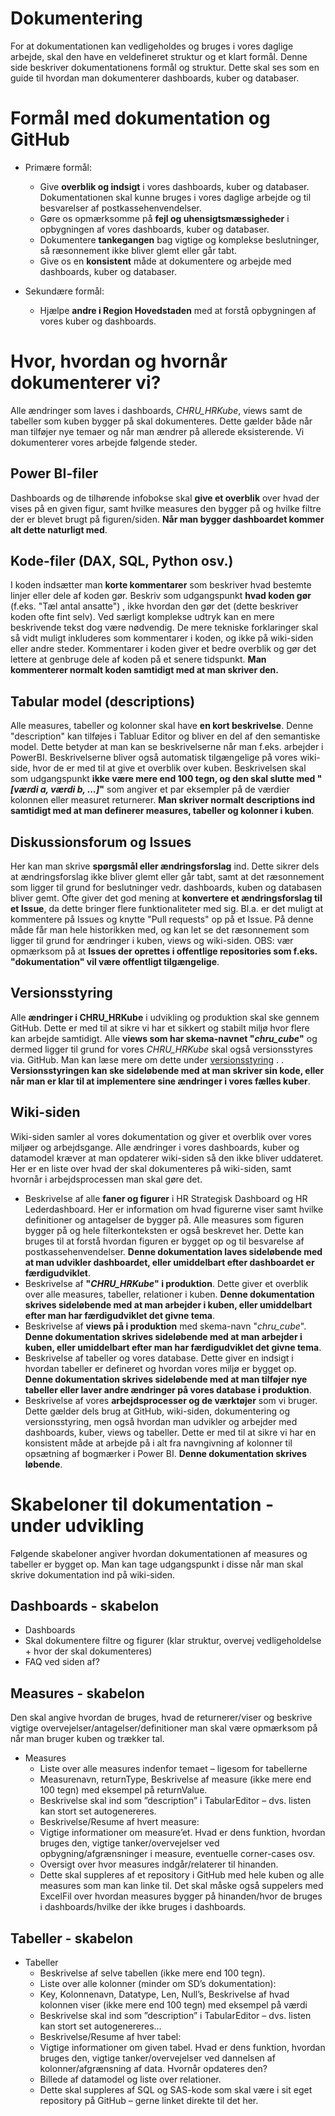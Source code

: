 # Dokumentering

For at dokumentationen kan vedligeholdes og bruges i vores daglige arbejde, skal den have en veldefineret struktur og et klart formål. Denne side beskriver dokumentationens formål og struktur. Dette skal ses som en guide til hvordan man dokumenterer dashboards, kuber og databaser.


# Formål med dokumentation og GitHub

- Primære formål:
  - Give **overblik og indsigt** i vores dashboards, kuber og databaser. Dokumentationen skal kunne bruges i vores daglige arbejde og til besvarelser af postkassehenvendelser.
  - Gøre os opmærksomme på **fejl og uhensigtsmæssigheder** i opbygningen af vores dashboards, kuber og databaser.
  - Dokumentere **tankegangen** bag vigtige og komplekse beslutninger, så ræsonnement ikke bliver glemt eller går tabt.
  - Give os en **konsistent** måde at dokumentere og arbejde med dashboards, kuber og databaser.
  
- Sekundære formål:
  - Hjælpe **andre i Region Hovedstaden** med at forstå opbygningen af vores kuber og dashboards.

# Hvor, hvordan og hvornår dokumenterer vi?
Alle ændringer som laves i dashboards, *CHRU_HRKube*, views samt de tabeller som kuben bygger på skal dokumenteres. Dette gælder både når man tilføjer nye temaer og når man ændrer på allerede eksisterende. Vi dokumenterer vores arbejde følgende steder.
## Power BI-filer
Dashboards og de tilhørende infobokse skal **give et overblik** over hvad der vises på en given figur, samt hvilke measures den bygger på og hvilke filtre der er blevet brugt på figuren/siden. **Når man bygger dashboardet kommer alt dette naturligt med**.

## Kode-filer (DAX, SQL, Python osv.)
I koden indsætter man **korte kommentarer** som beskriver hvad bestemte linjer eller dele af koden gør. Beskriv som udgangspunkt **hvad koden gør** (f.eks. "Tæl antal ansatte") , ikke hvordan den gør det (dette beskriver koden ofte fint selv). Ved særligt komplekse udtryk kan en mere beskrivende tekst dog være nødvendig. De mere tekniske forklaringer skal så vidt muligt inkluderes som kommentarer i koden, og ikke på wiki-siden eller andre steder. Kommentarer i koden giver et bedre overblik og gør det lettere at genbruge dele af koden på et senere tidspunkt. **Man kommenterer normalt koden samtidigt med at man skriver den.**

## Tabular model (descriptions)
Alle measures, tabeller og kolonner skal have **en kort beskrivelse**. Denne "description" kan tilføjes i Tabluar Editor og bliver en del af den semantiske model. Dette betyder at man kan se beskrivelserne når man f.eks. arbejder i PowerBI. Beskrivelserne bliver også automatisk tilgængelige på vores wiki-side, hvor de er med til at give et overblik over kuben. Beskrivelsen skal som udgangspunkt **ikke være mere end 100 tegn, og den skal slutte med "*[værdi a, værdi b, ...]*"** som angiver et par eksempler på de værdier kolonnen eller measuret returnerer. **Man skriver normalt descriptions ind samtidigt med at man definerer measures, tabeller og kolonner i kuben**.

## Diskussionsforum og Issues
Her kan man skrive **spørgsmål eller ændringsforslag** ind. Dette sikrer dels at ændringsforslag ikke bliver glemt eller går tabt, samt at det ræsonnement som ligger til grund for beslutninger vedr. dashboards, kuben og databasen bliver gemt. Ofte giver det god mening at **konvertere et ændringsforslag til et Issue**, da dette bringer flere funktionaliteter med sig. Bl.a. er det muligt at kommentere på Issues og knytte "Pull requests" op på et Issue. På denne måde får man hele historikken med, og kan let se det ræsonnement som ligger til grund for ændringer i kuben, views og wiki-siden. OBS: vær opmærksom på at **Issues der oprettes i offentlige repositories som f.eks. "dokumentation" vil være offentligt tilgængelige**.

## Versionsstyring
Alle **ændringer i CHRU_HRKube** i udvikling og produktion skal ske gennem GitHub. Dette er med til at sikre vi har et sikkert og stabilt miljø hvor flere kan arbejde samtidigt. Alle **views som har skema-navnet "*chru_cube*"** og dermed ligger til grund for vores *CHRU_HRKube* skal også versionsstyres via. GitHub. Man kan læse mere om dette under <span style="color:blue"> [versionsstyring](./internt_versionsstyring) </span>.   . **Versionsstyringen kan ske sideløbende med at man skriver sin kode, eller når man er klar til at implementere sine ændringer i vores fælles kuber**.

## Wiki-siden
Wiki-siden samler al vores dokumentation og giver et overblik over vores miljøer og arbejdsgange. Alle ændringer i vores dashboards, kuber og datamodel kræver at man opdaterer wiki-siden så den ikke bliver uddateret. Her er en liste over hvad der skal dokumenteres på wiki-siden, samt hvornår i arbejdsprocessen man skal gøre det.
- Beskrivelse af alle **faner og figurer** i HR Strategisk Dashboard og HR Lederdashboard. Her er information om hvad figurerne viser samt hvilke definitioner og antagelser de bygger på. Alle measures som figuren bygger på og hele filterkonteksten er også beskrevet her. Dette kan bruges til at forstå hvordan figuren er bygget op og til besvarelse af postkassehenvendelser. **Denne dokumentation laves sideløbende med at man udvikler dashboardet, eller umiddelbart efter dashboardet er færdigudviklet**.
- Beskrivelse af **"*CHRU_HRKube*" i produktion**. Dette giver et overblik over alle measures, tabeller, relationer i kuben. **Denne dokumentation skrives sideløbende med at man arbejder i kuben, eller umiddelbart efter man har færdigudviklet det givne tema**.
- Beskrivelse af **views på i produktion** med skema-navn "*chru_cube*". **Denne dokumentation skrives sideløbende med at man arbejder i kuben, eller umiddelbart efter man har færdigudviklet det givne tema**.
- Beskrivelse af tabeller og vores database. Dette giver en indsigt i hvordan tabeller er defineret og hvordan vores miljø er bygget op. **Denne dokumentation skrives sideløbende med at man tilføjer nye tabeller eller laver andre ændringer på vores database i produktion**.
- Beskrivelse af vores **arbejdsprocesser og de værktøjer** som vi bruger. Dette gælder dels brug at GitHub, wiki-siden, dokumentering og versionsstyring, men også hvordan man udvikler og arbejder med dashboards, kuber, views og tabeller. Dette er med til at sikre vi har en konsistent måde at arbejde på i alt fra navngivning af kolonner til opsætning af bogmærker i Power BI. **Denne dokumentation skrives løbende**.

# Skabeloner til dokumentation - under udvikling
Følgende skabeloner angiver hvordan dokumentationen af measures og tabeller er bygget op. Man kan tage udgangspunkt i disse når man skal skrive dokumentation ind på wiki-siden.
## Dashboards - skabelon

- Dashboards
- Skal dokumentere filtre og figurer (klar struktur, overvej vedligeholdelse + hvor der skal dokumenteres)
- FAQ ved siden af?


## Measures - skabelon
Den skal angive hvordan de bruges, hvad de returnerer/viser og beskrive vigtige overvejelser/antagelser/definitioner man skal være opmærksom på når man bruger kuben og trækker tal.
- Measures
  - Liste over alle measures indenfor temaet – ligesom for tabellerne
  - Measurenavn, returnType, Beskrivelse af measure (ikke mere end 100 tegn) med eksempel på returnValue.
  - Beskrivelse skal ind som ”description” i TabularEditor – dvs. listen kan stort set autogenereres.
  - Beskrivelse/Resume af hvert measure:
  - Vigtige informationer om measure’et. Hvad er dens funktion, hvordan bruges den, vigtige tanker/overvejelser ved opbygning/afgrænsninger i measure, eventuelle corner-cases osv.
  - Oversigt over hvor measures indgår/relaterer til hinanden.
  - Dette skal suppleres af et repository i GitHub med hele kuben og alle measures som man kan linke til. Det skal måske også suppelers med ExcelFil over hvordan measures bygger på hinanden/hvor de bruges i dashboards/hvilke der ikke bruges i dashboards.

## Tabeller - skabelon
- Tabeller
  - Beskrivelse af selve tabellen (ikke mere end 100 tegn).
  - Liste over alle kolonner (minder om SD’s dokumentation):
  - Key, Kolonnenavn, Datatype, Len, Null’s, Beskrivelse af hvad kolonnen viser (ikke mere end 100 tegn) med eksempel på værdi
  - Beskrivelse skal ind som ”description” i TabularEditor – dvs. listen kan stort set autogenereres…
  - Beskrivelse/Resume af hver tabel:
  - Vigtige informationer om given tabel. Hvad er dens funktion, hvordan bruges den, vigtige tanker/overvejelser ved dannelsen af kolonner/afgrænsning af data. Hvornår opdateres den?
  - Billede af datamodel og liste over relationer.
  - Dette skal suppleres af SQL og SAS-kode som skal være i sit eget repository på GitHub – gerne linket direkte til det her.


